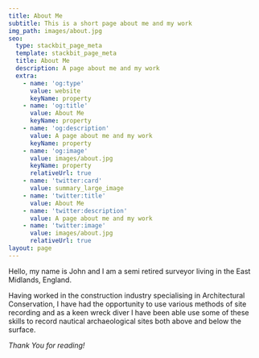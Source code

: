 ```yaml
---
title: About Me
subtitle: This is a short page about me and my work
img_path: images/about.jpg
seo:
  type: stackbit_page_meta
  template: stackbit_page_meta
  title: About Me
  description: A page about me and my work
  extra:
    - name: 'og:type'
      value: website
      keyName: property
    - name: 'og:title'
      value: About Me
      keyName: property
    - name: 'og:description'
      value: A page about me and my work
      keyName: property
    - name: 'og:image'
      value: images/about.jpg
      keyName: property
      relativeUrl: true
    - name: 'twitter:card'
      value: summary_large_image
    - name: 'twitter:title'
      value: About Me
    - name: 'twitter:description'
      value: A page about me and my work
    - name: 'twitter:image'
      value: images/about.jpg
      relativeUrl: true
layout: page
---
```

Hello, my name is John and I am a semi retired surveyor living in the East Midlands, England. 

Having worked in the construction industry specialising in Architectural Conservation, I have had the opportunity to use various methods of site recording and as a keen wreck diver I have been able use some of these skills to record nautical archaeological sites both above and below the surface.



*Thank You for reading!*
